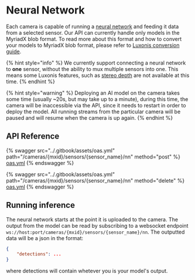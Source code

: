 # Neural Network

Each camera is capable of running a [neural network](https://en.wikipedia.org/wiki/Neural_network_\(machine_learning\)) and feeding it data from a selected sensor. Our API can currently handle only models in the MyriadX blob format. To read more about this format and how to convert your models to MyriadX blob format, please refer to [Luxonis conversion guide](https://docs.luxonis.com/software/ai-inference/conversion).

{% hint style="info" %}
We currently support connecting a neural network to **one** sensor, without the ability to mux multiple sensors into one. This means some Luxonis features, such as [stereo depth](https://docs.luxonis.com/software/depthai-components/nodes/stereo_depth) are not available at this time.
{% endhint %}

{% hint style="warning" %}
Deploying an AI model on the camera takes some time (usually \~20s, but may take up to a minute), during this time, the camera will be inaccessible via the API, since it needs to restart in order to deploy the model. All running streams from the particular camera will be paused and will resume when the camera is up again.
{% endhint %}

## API Reference

{% swagger src="../.gitbook/assets/oas.yml" path="/cameras/{mxid}/sensors/{sensor_name}/nn" method="post" %}
[oas.yml](../.gitbook/assets/oas.yml)
{% endswagger %}

{% swagger src="../.gitbook/assets/oas.yml" path="/cameras/{mxid}/sensors/{sensor_name}/nn" method="delete" %}
[oas.yml](../.gitbook/assets/oas.yml)
{% endswagger %}

## Running inference

The neural network starts at the point it is uploaded to the camera. The output from the model can be read by subscribing to a websocket endpoint `ws://host:port/cameras/{mxid}/sensors/{sensor_name}/nn`. The outputted data will be a json in the format:

```json
{
    "detections": ...
}
```

where detections will contain whetever you is your model's output.

